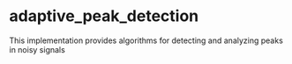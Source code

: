 # adaptive_peak_detection
This implementation provides algorithms for detecting and analyzing peaks in noisy signals

